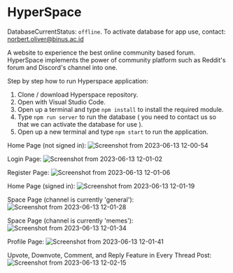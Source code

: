 # HyperSpace

DatabaseCurrentStatus: `offline`.
To activate database for app use, contact: norbert.oliver@binus.ac.id 

A website to experience the best online community based forum. HyperSpace implements the power of community platform such as Reddit's forum and Discord's channel into one.

Step by step how to run Hyperspace application:
1. Clone / download Hyperspace repository.
2. Open with Visual Studio Code.
3. Open up a terminal and type `npm install` to install the required module.
4. Type `npm run server` to run the database ( you need to contact us so that we can activate the database for use ).
5. Open up a new terminal and type `npm start` to run the application.

Home Page (not signed in):
![Screenshot from 2023-06-13 12-00-54](https://github.com/pewpewnor/HyperSpace/assets/125549982/69272db5-752b-4f7e-8388-b16700a9aa7f)

Login Page:
![Screenshot from 2023-06-13 12-01-02](https://github.com/pewpewnor/HyperSpace/assets/125549982/1f4f1e3d-2305-4128-9d44-3600df4650ed)

Register Page:
![Screenshot from 2023-06-13 12-01-06](https://github.com/pewpewnor/HyperSpace/assets/125549982/fe488cba-2a97-4233-9be1-7f24844991a7)

Home Page (signed in):
![Screenshot from 2023-06-13 12-01-19](https://github.com/pewpewnor/HyperSpace/assets/125549982/f0635f7b-210f-487a-a638-e630102335bc)

Space Page (channel is currently 'general'):
![Screenshot from 2023-06-13 12-01-28](https://github.com/pewpewnor/HyperSpace/assets/125549982/21c3c2b3-ebe8-445f-b75f-08e079ecdb2e)

Space Page (channel is currently 'memes'):
![Screenshot from 2023-06-13 12-01-34](https://github.com/pewpewnor/HyperSpace/assets/125549982/55f91d34-ae70-47f1-a4c5-8372f8b0616a)

Profile Page:
![Screenshot from 2023-06-13 12-01-41](https://github.com/pewpewnor/HyperSpace/assets/125549982/d8ae0342-f093-486b-9fe4-9b9f5c40fc91)

Upvote, Downvote, Comment, and Reply Feature in Every Thread Post:
![Screenshot from 2023-06-13 12-02-15](https://github.com/pewpewnor/HyperSpace/assets/125549982/3ba94b49-9a07-404a-abc4-f8a638ef3e74)
